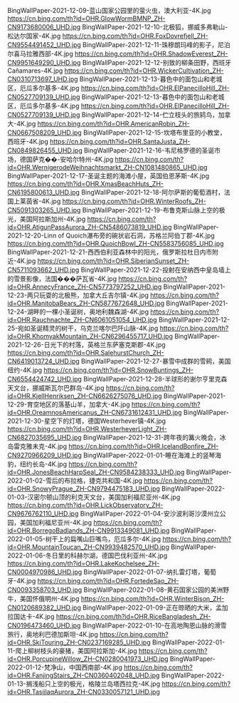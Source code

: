 BingWallPaper-2021-12-09-蓝山国家公园里的萤火虫，澳大利亚-4K.jpg
https://cn.bing.com/th?id=OHR.GlowWormBMNP_ZH-CN9173680006_UHD.jpg
BingWallPaper-2021-12-10-北极狐，挪威多弗勒山-松达尔国家-4K.jpg
https://cn.bing.com/th?id=OHR.FoxDovrefjell_ZH-CN9554491452_UHD.jpg
BingWallPaper-2021-12-11-珠穆朗玛峰的影子，尼泊尔喜马拉雅西部-4K.jpg
https://cn.bing.com/th?id=OHR.ShadowEverest_ZH-CN9951649290_UHD.jpg
BingWallPaper-2021-12-12-别致的柳条田野，西班牙Cañamares-4K.jpg
https://cn.bing.com/th?id=OHR.WickerCultivation_ZH-CN0310713697_UHD.jpg
BingWallPaper-2021-12-13-暮色中的面包山和老城区，厄瓜多尔基多-4K.jpg
https://cn.bing.com/th?id=OHR.ElPanecilloHill_ZH-CN0527709139_UHD.jpg
BingWallPaper-2021-12-13-暮色中的面包山和老城区，厄瓜多尔基多-4K.jpg
https://cn.bing.com/th?id=OHR.ElPanecilloHill_ZH-CN0527709139_UHD.jpg
BingWallPaper-2021-12-14-伫立枝头的旅鸫鸟，加拿大-4K.jpg
https://cn.bing.com/th?id=OHR.AmericanRobin_ZH-CN0667508209_UHD.jpg
BingWallPaper-2021-12-15-坎塔布里亚的小教堂，西班牙-4K.jpg
https://cn.bing.com/th?id=OHR.SantaJusta_ZH-CN0849826455_UHD.jpg
BingWallPaper-2021-12-16-韦尼格罗德的圣诞市场，德国萨克��-安哈尔特州-4K.jpg
https://cn.bing.com/th?id=OHR.WernigerodeWeihnachtsmarkt_ZH-CN1081480865_UHD.jpg
BingWallPaper-2021-12-17-圣诞主题的海滩小屋，英国伯恩茅斯-4K.jpg
https://cn.bing.com/th?id=OHR.XmasBeachHuts_ZH-CN6195800613_UHD.jpg
BingWallPaper-2021-12-18-阿尔萨斯的葡萄酒村，法国上莱茵省-4K.jpg
https://cn.bing.com/th?id=OHR.WinterRoofs_ZH-CN5091303265_UHD.jpg
BingWallPaper-2021-12-19-布鲁克斯山脉上空的极光，美国阿拉斯加州-4K.jpg
https://cn.bing.com/th?id=OHR.AtigunPassAurora_ZH-CN5486073819_UHD.jpg
BingWallPaper-2021-12-20-Linn of Quoich瀑布旁的碗状岩石洞，苏格兰阿伯丁郡-4K.jpg
https://cn.bing.com/th?id=OHR.QuoichBowl_ZH-CN5583756085_UHD.jpg
BingWallPaper-2021-12-21-西西伯利亚森林中的阳光，俄罗斯拉杜日内市附近-4K.jpg
https://cn.bing.com/th?id=OHR.SiberianSunset_ZH-CN5711093662_UHD.jpg
BingWallPaper-2021-12-22-投射在安纳西中皇岛墙上的雪景影像，法国���萨瓦省-4K.jpg
https://cn.bing.com/th?id=OHR.AnnecyFrance_ZH-CN5773797252_UHD.jpg
BingWallPaper-2021-12-23-两只玩耍的北极熊，加拿大丘吉尔镇-4K.jpg
https://cn.bing.com/th?id=OHR.ManitobaBears_ZH-CN5877672648_UHD.jpg
BingWallPaper-2021-12-24-湖畔的一棵小圣诞树，奥地利魏森湖-4K.jpg
https://cn.bing.com/th?id=OHR.Rauchnachte_ZH-CN6061051054_UHD.jpg
BingWallPaper-2021-12-25-宛如圣诞精灵的树干，乌克兰喀尔巴阡山脉-4K.jpg
https://cn.bing.com/th?id=OHR.KhomyakMountain_ZH-CN6296455717_UHD.jpg
BingWallPaper-2021-12-26-日光下的村落，英格兰东萨塞克斯郡-4K.jpg
https://cn.bing.com/th?id=OHR.SalehurstChurch_ZH-CN6419013724_UHD.jpg
BingWallPaper-2021-12-27-暴雪中成群的雪鹀，美国纽约-4K.jpg
https://cn.bing.com/th?id=OHR.SnowBuntings_ZH-CN6554424742_UHD.jpg
BingWallPaper-2021-12-28-半球形的谢尔亨里克森天文台，挪威斯瓦尔巴群岛-4K.jpg
https://cn.bing.com/th?id=OHR.KjellHenriksen_ZH-CN6626275076_UHD.jpg
BingWallPaper-2021-12-29-育空地区的落基山羊，加拿大-4K.jpg
https://cn.bing.com/th?id=OHR.OreamnosAmericanus_ZH-CN6731612431_UHD.jpg
BingWallPaper-2021-12-30-星空下的灯塔，德国Westerhever镇-4K.jpg
https://cn.bing.com/th?id=OHR.WesterheverLight_ZH-CN6827035695_UHD.jpg
BingWallPaper-2021-12-31-跨年夜的篝火晚会，冰岛雷克雅未克-4K.jpg
https://cn.bing.com/th?id=OHR.IcelandBonfire_ZH-CN9270966209_UHD.jpg
BingWallPaper-2022-01-01-睡在海滩上的竖琴海豹，纽约长岛-4K.jpg
https://cn.bing.com/th?id=OHR.JonesBeachHarpSeal_ZH-CN9584238333_UHD.jpg
BingWallPaper-2022-01-02-雪后的布拉格，捷克共和国-4K.jpg
https://cn.bing.com/th?id=OHR.SnowyPrague_ZH-CN9794475183_UHD.jpg
BingWallPaper-2022-01-03-汉密尔顿山顶的利克天文台，美国加利福尼亚州-4K.jpg
https://cn.bing.com/th?id=OHR.LickObservatory_ZH-CN9676762110_UHD.jpg
BingWallPaper-2022-01-04-安沙波利哥沙漠州立公园，美国加利福尼亚州-4K.jpg
https://cn.bing.com/th?id=OHR.BorregoBadlands_ZH-CN9913349081_UHD.jpg
BingWallPaper-2022-01-05-树干上的扁嘴山巨嘴鸟，厄瓜多尔-4K.jpg
https://cn.bing.com/th?id=OHR.MountainToucan_ZH-CN9939482570_UHD.jpg
BingWallPaper-2022-01-06-冬日里的科赫尔湖，德国巴伐利亚州-4K.jpg
https://cn.bing.com/th?id=OHR.LakeKochelsee_ZH-CN0004970986_UHD.jpg
BingWallPaper-2022-01-07-纳扎雷灯塔，葡萄牙-4K.jpg
https://cn.bing.com/th?id=OHR.FortedeSao_ZH-CN0093358703_UHD.jpg
BingWallPaper-2022-01-08-黄石国家公园的美洲野牛，美国怀俄明州-4K.jpg
https://cn.bing.com/th?id=OHR.WinterBison_ZH-CN0120689382_UHD.jpg
BingWallPaper-2022-01-09-正在晾晒的大米，孟加拉国达卡-4K.jpg
https://cn.bing.com/th?id=OHR.RiceBangladesh_ZH-CN0196473460_UHD.jpg
BingWallPaper-2022-01-10-在高地陶恩山脉的滑雪旅行，奥地利巴德加斯坦-4K.jpg
https://cn.bing.com/th?id=OHR.SkiTouring_ZH-CN0237169285_UHD.jpg
BingWallPaper-2022-01-11-爬上柳树枝头的豪猪，美国阿拉斯加-4K.jpg
https://cn.bing.com/th?id=OHR.PorcupineWillow_ZH-CN0280041973_UHD.jpg
BingWallPaper-2022-01-12-梵净山，中国西南部-4K.jpg
https://cn.bing.com/th?id=OHR.FanjingStairs_ZH-CN0360402048_UHD.jpg
BingWallPaper-2022-01-13-搁浅船只上空的极光，格陵兰岛塔西拉克-4K.jpg
https://cn.bing.com/th?id=OHR.TasiilaqAurora_ZH-CN0330057121_UHD.jpg
